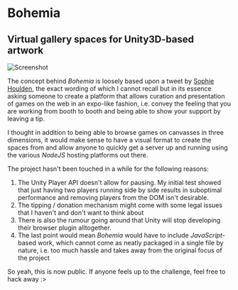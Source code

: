 # Bohemia

## Virtual gallery spaces for Unity3D-based artwork

![Screenshot](http://drop.lostwith.us/hanebouken/bohemia_screen.png)

The concept behind _Bohemia_ is loosely based upon a tweet by [Sophie Houlden](https://twitter.com/S0phieH), the exact wording of which I cannot recall but in its essence asking someone to create a platform that allows curation and presentation of games on the web in an expo-like fashion, i.e. convey the feeling that you are working from booth to booth and being able to show your support by leaving a tip.

I thought in addition to being able to browse games on canvasses in three dimensions, it would make sense to have a visual format to create the spaces from and allow anyone to quickly get a server up and running using the various _NodeJS_ hosting platforms out there.

The project hasn't been touched in a while for the following reasons:

1. The Unity Player API doesn't allow for pausing. My initial test showed that just having two players running side by side results in suboptimal performance and removing players from the DOM isn't desirable.
2. The tipping / donation mechanism might come with some legal issues that I haven't and don't want to think about
3. There is also the rumour going around that Unity will stop developing their browser plugin alltogether.
4. The last point would mean _Bohemia_ would have to include _JavaScript_-based work, which cannot come as neatly packaged in a single file by nature, i.e. too much hassle and takes away from the original focus of the project

So yeah, this is now public. If anyone feels up to the challenge, feel free to hack away :>
